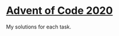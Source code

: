 # [Advent of Code 2020][aoc2020]

My solutions for each task.


[aoc2020]: https://adventofcode.com/2020
